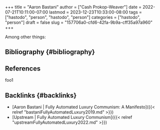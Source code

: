 +++
title = "Aaron Bastani"
author = ["Cash Prokop-Weaver"]
date = 2022-07-21T10:11:00-07:00
lastmod = 2023-12-23T10:33:00-08:00
tags = ["hastodo", "person", "hastodo", "person"]
categories = ["hastodo", "person"]
draft = false
slug = "157706a0-cfd6-42fa-9b9a-cff35a97a960"
+++

Among other things:


## Bibliography {#bibliography}

## References

<style>.csl-entry{text-indent: -1.5em; margin-left: 1.5em;}</style><div class="csl-bib-body">
</div>

foo1


## Backlinks {#backlinks}

-   [Aaron Bastani | Fully Automated Luxury Communism: A Manifesto]({{< relref "bastaniFullyAutomatedLuxury2019.md" >}})
-   [Upstream | Fully Automated Luxury Communism]({{< relref "upstreamFullyAutomatedLuxury2022.md" >}})

